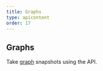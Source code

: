 ```yaml
---
title: Graphs
type: apicontent
order: 17
---
```

## Graphs
Take [graph](/graphing/) snapshots using the API.

